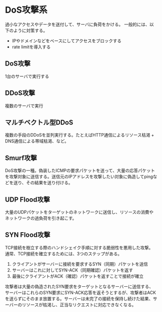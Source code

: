 # DoS攻撃系

過小なアクセスやデータを送付して、サーバに負荷をかける。
一般的には、以下のように対策する。

- IPやドメインなどをベースにしてアクセスをブロックする
- rate limitを導入する

## DoS攻撃

1台のサーバで実行する

## DDoS攻撃

複数のサーバで実行

## マルチベクトル型DDoS

複数の手段のDDoSを並列実行する。たとえばHTTP通信によるリソース枯渇 + DNS通信による帯域枯渇、など。

## Smurf攻撃

DoS攻撃の一種。偽装したICMPの要求パケットを送って、大量の応答パケットを攻撃対象に送信する。送信元のIPアドレスを攻撃したい対象に偽造してpingなどを送り、その結果を送り付ける。

## UDP Flood攻撃

大量のUDPパケットをターゲットのネットワークに送信し、リソースの消費やネットワークの過負荷を引き起こす。

## SYN Flood攻撃

TCP接続を樹立する際のハンドシェイク手順に対する脆弱性を悪用した攻撃。
通常、TCP接続を確立するためには、3つのステップがある。

1. クライアントがサーバーに接続を要求するSYN（同期）パケットを送信
1. サーバーはこれに対してSYN-ACK（同期確認）パケットを返す
1. 最後にクライアントがACK（確認）パケットを返すことで接続が確立

攻撃者は大量の偽造されたSYN要求をターゲットとなるサーバーに送信する、サーバーはこれらのSYN要求にSYN-ACK応答を返そうとするが、攻撃者はACKを送らずにそのまま放置する。サーバーは未完了の接続を保持し続けた結果、サーバーのリソースが枯渇し、正当なリクエストに対応できなくなる。
